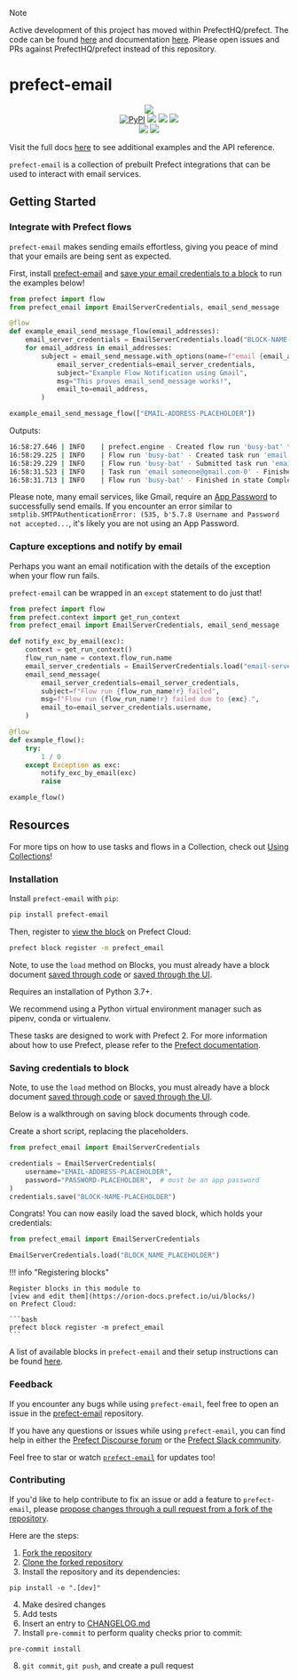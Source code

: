 > [!NOTE]
> Active development of this project has moved within PrefectHQ/prefect. The code can be found [here](https://github.com/PrefectHQ/prefect/tree/main/src/integrations/prefect-email) and documentation [here](https://docs.prefect.io/latest/integrations/prefect-email).
> Please open issues and PRs against PrefectHQ/prefect instead of this repository.


# prefect-email

<p align="center">
    <img src="https://user-images.githubusercontent.com/15331990/218230330-face3c8d-7f09-47f5-a24a-708c6d707b1a.png">
    <br>
    <a href="https://pypi.python.org/pypi/prefect-email/" alt="PyPI version">
        <img alt="PyPI" src="https://img.shields.io/pypi/v/prefect-email?color=0052FF&labelColor=090422"></a>
    <a href="https://github.com/PrefectHQ/prefect-email/" alt="Stars">
        <img src="https://img.shields.io/github/stars/PrefectHQ/prefect-email?color=0052FF&labelColor=090422" /></a>
    <a href="https://pepy.tech/badge/prefect-email/" alt="Downloads">
        <img src="https://img.shields.io/pypi/dm/prefect-email?color=0052FF&labelColor=090422" /></a>
    <a href="https://github.com/PrefectHQ/prefect-email/pulse" alt="Activity">
        <img src="https://img.shields.io/github/commit-activity/m/PrefectHQ/prefect-email?color=0052FF&labelColor=090422" /></a>
    <br>
    <a href="https://prefect-community.slack.com" alt="Slack">
        <img src="https://img.shields.io/badge/slack-join_community-red.svg?color=0052FF&labelColor=090422&logo=slack" /></a>
    <a href="https://discourse.prefect.io/" alt="Discourse">
        <img src="https://img.shields.io/badge/discourse-browse_forum-red.svg?color=0052FF&labelColor=090422&logo=discourse" /></a>
</p>

Visit the full docs [here](https://PrefectHQ.github.io/prefect-email) to see additional examples and the API reference.

`prefect-email` is a collection of prebuilt Prefect integrations that can be used to interact with email services.

## Getting Started

### Integrate with Prefect flows

`prefect-email` makes sending emails effortless, giving you peace of mind that your emails are being sent as expected.

First, install [prefect-email](#installation) and [save your email credentials to a block](#saving-credentials-to-block) to run the examples below!

```python
from prefect import flow
from prefect_email import EmailServerCredentials, email_send_message

@flow
def example_email_send_message_flow(email_addresses):
    email_server_credentials = EmailServerCredentials.load("BLOCK-NAME-PLACEHOLDER")
    for email_address in email_addresses:
        subject = email_send_message.with_options(name=f"email {email_address}").submit(
            email_server_credentials=email_server_credentials,
            subject="Example Flow Notification using Gmail",
            msg="This proves email_send_message works!",
            email_to=email_address,
        )

example_email_send_message_flow(["EMAIL-ADDRESS-PLACEHOLDER"])
```

Outputs:

```bash
16:58:27.646 | INFO    | prefect.engine - Created flow run 'busy-bat' for flow 'example-email-send-message-flow'
16:58:29.225 | INFO    | Flow run 'busy-bat' - Created task run 'email someone@gmail.com-0' for task 'email someone@gmail.com'
16:58:29.229 | INFO    | Flow run 'busy-bat' - Submitted task run 'email someone@gmail.com-0' for execution.
16:58:31.523 | INFO    | Task run 'email someone@gmail.com-0' - Finished in state Completed()
16:58:31.713 | INFO    | Flow run 'busy-bat' - Finished in state Completed('All states completed.')
```

Please note, many email services, like Gmail, require an [App Password](https://support.google.com/accounts/answer/185833) to successfully send emails. If you encounter an error similar to `smtplib.SMTPAuthenticationError: (535, b'5.7.8 Username and Password not accepted...`, it's likely you are not using an App Password.

### Capture exceptions and notify by email

Perhaps you want an email notification with the details of the exception when your flow run fails.

`prefect-email` can be wrapped in an `except` statement to do just that!

```python
from prefect import flow
from prefect.context import get_run_context
from prefect_email import EmailServerCredentials, email_send_message

def notify_exc_by_email(exc):
    context = get_run_context()
    flow_run_name = context.flow_run.name
    email_server_credentials = EmailServerCredentials.load("email-server-credentials")
    email_send_message(
        email_server_credentials=email_server_credentials,
        subject=f"Flow run {flow_run_name!r} failed",
        msg=f"Flow run {flow_run_name!r} failed due to {exc}.",
        email_to=email_server_credentials.username,
    )

@flow
def example_flow():
    try:
        1 / 0
    except Exception as exc:
        notify_exc_by_email(exc)
        raise

example_flow()
```

## Resources

For more tips on how to use tasks and flows in a Collection, check out [Using Collections](https://orion-docs.prefect.io/collections/usage/)!

### Installation

Install `prefect-email` with `pip`:

```bash
pip install prefect-email
```

Then, register to [view the block](https://orion-docs.prefect.io/ui/blocks/) on Prefect Cloud:

```bash
prefect block register -m prefect_email
```

Note, to use the `load` method on Blocks, you must already have a block document [saved through code](https://orion-docs.prefect.io/concepts/blocks/#saving-blocks) or [saved through the UI](https://orion-docs.prefect.io/ui/blocks/).

Requires an installation of Python 3.7+.

We recommend using a Python virtual environment manager such as pipenv, conda or virtualenv.

These tasks are designed to work with Prefect 2. For more information about how to use Prefect, please refer to the [Prefect documentation](https://orion-docs.prefect.io/).

### Saving credentials to block

Note, to use the `load` method on Blocks, you must already have a block document [saved through code](https://orion-docs.prefect.io/concepts/blocks/#saving-blocks) or [saved through the UI](https://orion-docs.prefect.io/ui/blocks/).

Below is a walkthrough on saving block documents through code.

Create a short script, replacing the placeholders.

```python
from prefect_email import EmailServerCredentials

credentials = EmailServerCredentials(
    username="EMAIL-ADDRESS-PLACEHOLDER",
    password="PASSWORD-PLACEHOLDER",  # must be an app password
)
credentials.save("BLOCK-NAME-PLACEHOLDER")
```

Congrats! You can now easily load the saved block, which holds your credentials:

```python
from prefect_email import EmailServerCredentials

EmailServerCredentials.load("BLOCK_NAME_PLACEHOLDER")
```

!!! info "Registering blocks"

    Register blocks in this module to
    [view and edit them](https://orion-docs.prefect.io/ui/blocks/)
    on Prefect Cloud:

    ```bash
    prefect block register -m prefect_email
    ```

A list of available blocks in `prefect-email` and their setup instructions can be found [here](https://PrefectHQ.github.io/prefect-email/blocks_catalog).

### Feedback

If you encounter any bugs while using `prefect-email`, feel free to open an issue in the [prefect-email](https://github.com/PrefectHQ/prefect-email) repository.

If you have any questions or issues while using `prefect-email`, you can find help in either the [Prefect Discourse forum](https://discourse.prefect.io/) or the [Prefect Slack community](https://prefect.io/slack).
 
Feel free to star or watch [`prefect-email`](https://github.com/PrefectHQ/prefect-email) for updates too!

### Contributing
If you'd like to help contribute to fix an issue or add a feature to `prefect-email`, please [propose changes through a pull request from a fork of the repository](https://docs.github.com/en/pull-requests/collaborating-with-pull-requests/proposing-changes-to-your-work-with-pull-requests/creating-a-pull-request-from-a-fork).

Here are the steps:

1. [Fork the repository](https://docs.github.com/en/get-started/quickstart/fork-a-repo#forking-a-repository)
2. [Clone the forked repository](https://docs.github.com/en/get-started/quickstart/fork-a-repo#cloning-your-forked-repository)
3. Install the repository and its dependencies:
```
pip install -e ".[dev]"
```
4. Make desired changes
5. Add tests
6. Insert an entry to [CHANGELOG.md](https://github.com/PrefectHQ/prefect-email/blob/main/CHANGELOG.md)
7. Install `pre-commit` to perform quality checks prior to commit:
```
pre-commit install
```
8. `git commit`, `git push`, and create a pull request
